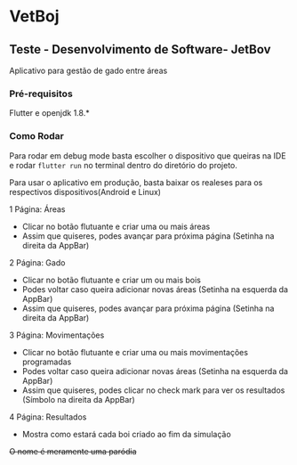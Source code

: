 # VetBoj

## Teste - Desenvolvimento de Software- JetBov

Aplicativo para gestão de gado entre áreas

### Pré-requisitos

Flutter e openjdk 1.8.*

### Como Rodar

Para rodar em debug mode basta escolher o dispositivo que queiras na IDE e rodar ```flutter run``` no terminal dentro do diretório do projeto.

Para usar o aplicativo em produção, basta baixar os realeses para os respectivos dispositivos(Android e Linux)

1 Página: Áreas
  - Clicar no botão flutuante e criar uma ou mais áreas
  - Assim que quiseres, podes avançar para próxima página (Setinha na direita da AppBar) 

2 Página: Gado
  - Clicar no botão flutuante e criar um ou mais bois
  - Podes voltar caso queira adicionar novas áreas (Setinha na esquerda da AppBar)
  - Assim que quiseres, podes avançar para próxima página (Setinha na direita da AppBar)

3 Página: Movimentações
  - Clicar no botão flutuante e criar uma ou mais movimentações programadas
  - Podes voltar caso queira adicionar novas áreas (Setinha na esquerda da AppBar)
  - Assim que quiseres, podes clicar no check mark para ver os resultados (Símbolo na direita da AppBar)

4 Página: Resultados
  - Mostra como estará cada boi criado ao fim da simulação

~~O nome é meramente uma paródia~~
